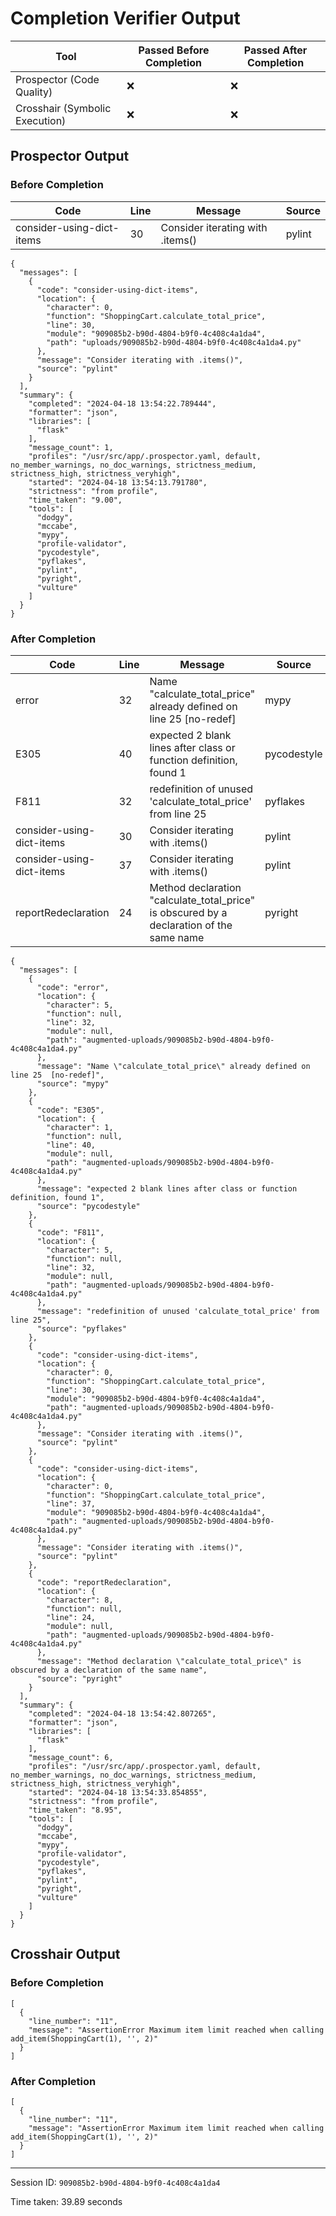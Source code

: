 # Completion Verifier Output

| Tool | Passed Before Completion | Passed After Completion |
|---|---|---|
| Prospector (Code Quality) | ❌ | ❌ |
| Crosshair (Symbolic Execution) | ❌ | ❌ |

## Prospector Output
### Before Completion

| Code | Line | Message | Source |
| ---- | ---- | ------- | ------ |
| consider-using-dict-items | 30 | Consider iterating with .items() | pylint |


``` 
{
  "messages": [
    {
      "code": "consider-using-dict-items",
      "location": {
        "character": 0,
        "function": "ShoppingCart.calculate_total_price",
        "line": 30,
        "module": "909085b2-b90d-4804-b9f0-4c408c4a1da4",
        "path": "uploads/909085b2-b90d-4804-b9f0-4c408c4a1da4.py"
      },
      "message": "Consider iterating with .items()",
      "source": "pylint"
    }
  ],
  "summary": {
    "completed": "2024-04-18 13:54:22.789444",
    "formatter": "json",
    "libraries": [
      "flask"
    ],
    "message_count": 1,
    "profiles": "/usr/src/app/.prospector.yaml, default, no_member_warnings, no_doc_warnings, strictness_medium, strictness_high, strictness_veryhigh",
    "started": "2024-04-18 13:54:13.791780",
    "strictness": "from profile",
    "time_taken": "9.00",
    "tools": [
      "dodgy",
      "mccabe",
      "mypy",
      "profile-validator",
      "pycodestyle",
      "pyflakes",
      "pylint",
      "pyright",
      "vulture"
    ]
  }
}
```
### After Completion
| Code | Line | Message | Source |
| ---- | ---- | ------- | ------ |
| error | 32 | Name "calculate_total_price" already defined on line 25  [no-redef] | mypy |
| E305 | 40 | expected 2 blank lines after class or function definition, found 1 | pycodestyle |
| F811 | 32 | redefinition of unused 'calculate_total_price' from line 25 | pyflakes |
| consider-using-dict-items | 30 | Consider iterating with .items() | pylint |
| consider-using-dict-items | 37 | Consider iterating with .items() | pylint |
| reportRedeclaration | 24 | Method declaration "calculate_total_price" is obscured by a declaration of the same name | pyright |


```
{
  "messages": [
    {
      "code": "error",
      "location": {
        "character": 5,
        "function": null,
        "line": 32,
        "module": null,
        "path": "augmented-uploads/909085b2-b90d-4804-b9f0-4c408c4a1da4.py"
      },
      "message": "Name \"calculate_total_price\" already defined on line 25  [no-redef]",
      "source": "mypy"
    },
    {
      "code": "E305",
      "location": {
        "character": 1,
        "function": null,
        "line": 40,
        "module": null,
        "path": "augmented-uploads/909085b2-b90d-4804-b9f0-4c408c4a1da4.py"
      },
      "message": "expected 2 blank lines after class or function definition, found 1",
      "source": "pycodestyle"
    },
    {
      "code": "F811",
      "location": {
        "character": 5,
        "function": null,
        "line": 32,
        "module": null,
        "path": "augmented-uploads/909085b2-b90d-4804-b9f0-4c408c4a1da4.py"
      },
      "message": "redefinition of unused 'calculate_total_price' from line 25",
      "source": "pyflakes"
    },
    {
      "code": "consider-using-dict-items",
      "location": {
        "character": 0,
        "function": "ShoppingCart.calculate_total_price",
        "line": 30,
        "module": "909085b2-b90d-4804-b9f0-4c408c4a1da4",
        "path": "augmented-uploads/909085b2-b90d-4804-b9f0-4c408c4a1da4.py"
      },
      "message": "Consider iterating with .items()",
      "source": "pylint"
    },
    {
      "code": "consider-using-dict-items",
      "location": {
        "character": 0,
        "function": "ShoppingCart.calculate_total_price",
        "line": 37,
        "module": "909085b2-b90d-4804-b9f0-4c408c4a1da4",
        "path": "augmented-uploads/909085b2-b90d-4804-b9f0-4c408c4a1da4.py"
      },
      "message": "Consider iterating with .items()",
      "source": "pylint"
    },
    {
      "code": "reportRedeclaration",
      "location": {
        "character": 8,
        "function": null,
        "line": 24,
        "module": null,
        "path": "augmented-uploads/909085b2-b90d-4804-b9f0-4c408c4a1da4.py"
      },
      "message": "Method declaration \"calculate_total_price\" is obscured by a declaration of the same name",
      "source": "pyright"
    }
  ],
  "summary": {
    "completed": "2024-04-18 13:54:42.807265",
    "formatter": "json",
    "libraries": [
      "flask"
    ],
    "message_count": 6,
    "profiles": "/usr/src/app/.prospector.yaml, default, no_member_warnings, no_doc_warnings, strictness_medium, strictness_high, strictness_veryhigh",
    "started": "2024-04-18 13:54:33.854855",
    "strictness": "from profile",
    "time_taken": "8.95",
    "tools": [
      "dodgy",
      "mccabe",
      "mypy",
      "profile-validator",
      "pycodestyle",
      "pyflakes",
      "pylint",
      "pyright",
      "vulture"
    ]
  }
}
```

## Crosshair Output
### Before Completion
```
[
  {
    "line_number": "11",
    "message": "AssertionError Maximum item limit reached when calling add_item(ShoppingCart(1), '', 2)"
  }
]
```
### After Completion
```
[
  {
    "line_number": "11",
    "message": "AssertionError Maximum item limit reached when calling add_item(ShoppingCart(1), '', 2)"
  }
]
```

--- 

Session ID: `909085b2-b90d-4804-b9f0-4c408c4a1da4`

Time taken: 39.89 seconds
